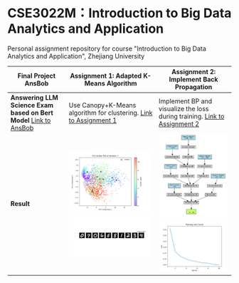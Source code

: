 # CSE3022M：Introduction to Big Data Analytics and Application
Personal assignment repository for course "Introduction to Big Data Analytics and Application", Zhejiang University

| **Final Project AnsBob**                                                       | **Assignment 1: Adapted K-Means Algorithm**                       | **Assignment 2: Implement Back Propagation**                        |
|--------------------------------------------------------------------|------------------------------------------------------------------|--------------------------------------------------------------------|
| **Answering LLM Science Exam based on Bert Model**   [Link to AnsBob]()        | Use Canopy+K-Means algorithm for clustering. [Link to Assignment 1](https://github.com/ShinyueYao/ZJU_CSE3022M/tree/master/assignment_1) | Implement BP and visualize the loss during training. [Link to Assignment 2](https://github.com/ShinyueYao/ZJU_CSE3022M/tree/master/assignment_2) |
| **Result**                                                          | ![PCA Scatter Plot Example](./assignment_1/asset/images/pca_scatter_plot_iteration_example.png) <br> ![Cluster Centers Example](./assignment_1/asset/images/cluster_centers_example.png) | ![Network Structure](./assignment_2/asset/images/network_structure.jpg) <br> ![Loss after Epoch 10](./assignment_2/asset/images/loss_epoch_10.png) |
